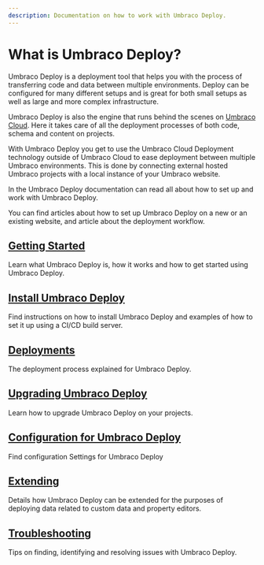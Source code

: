 ```yaml
---
description: Documentation on how to work with Umbraco Deploy.
---
```


# What is Umbraco Deploy?

Umbraco Deploy is a deployment tool that helps you with the process of transferring code and data between multiple environments. Deploy can be configured for many different setups and is great for both small setups as well as large and more complex infrastructure.

Umbraco Deploy is also the engine that runs behind the scenes on [Umbraco Cloud](../umbraco-cloud/). Here it takes care of all the deployment processes of both code, schema and content on projects.

With Umbraco Deploy you get to use the Umbraco Cloud Deployment technology outside of Umbraco Cloud to ease deployment between multiple Umbraco environments. This is done by connecting external hosted Umbraco projects with a local instance of your Umbraco website.

In the Umbraco Deploy documentation can read all about how to set up and work with Umbraco Deploy.

You can find articles about how to set up Umbraco Deploy on a new or an existing website, and article about the deployment workflow.

## [Getting Started](overview.md)

Learn what Umbraco Deploy is, how it works and how to get started using Umbraco Deploy.

## [Install Umbraco Deploy](installing-deploy/)

Find instructions on how to install Umbraco Deploy and examples of how to set it up using a CI/CD build server.

## [Deployments](deployment-workflow/)

The deployment process explained for Umbraco Deploy.

## [Upgrading Umbraco Deploy](upgrades/)

Learn how to upgrade Umbraco Deploy on your projects.

## [Configuration for Umbraco Deploy](deploy-settings.md)

Find configuration Settings for Umbraco Deploy

## [Extending](extending.md)

Details how Umbraco Deploy can be extended for the purposes of deploying data related to custom data and property editors.

## [Troubleshooting](troubleshooting.md)

Tips on finding, identifying and resolving issues with Umbraco Deploy.

